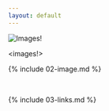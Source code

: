```yaml
---
layout: default
---
```


![Images!](https://octodex.github.com/images/yaktocat.png) 

<images!>

{% include 02-image.md %}

<br>

{% include 03-links.md %}
